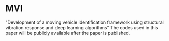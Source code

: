 # MVI
"Development of a moving vehicle identification framework using structural vibration response and deep learning algorithms"
The codes used in this paper will be publicly available after the paper is published.
